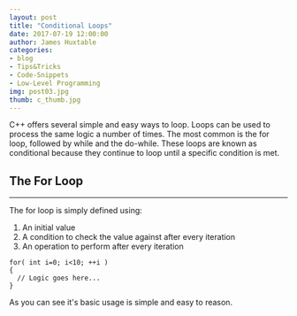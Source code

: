 ```yaml
---
layout: post
title: "Conditional Loops"
date: 2017-07-19 12:00:00
author: James Huxtable
categories:
- blog
- Tips&Tricks
- Code-Snippets
- Low-Level Programming
img: post03.jpg
thumb: c_thumb.jpg
---
```


C++ offers several simple and easy ways to loop. Loops can be used to process the same logic a number of times. The most common is the for loop, followed by while and the do-while. These loops are known as conditional because they continue to loop until a specific condition is met. <!--more-->

## The For Loop
-----

The for loop is simply defined using:
1. An initial value
2. A condition to check the value against after every iteration
3. An operation to perform after every iteration

```
for( int i=0; i<10; ++i )
{
  // Logic goes here...
}
```

As you can see it's basic usage is simple and easy to reason. 

[hampden]: https://github.com/jekyll/jekyll
